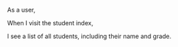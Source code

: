As a user,

When I visit the student index,

I see a list of all students, including their name and grade.
